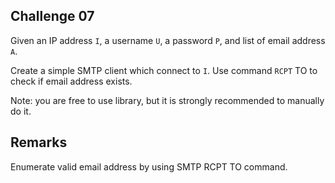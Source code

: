 ## Challenge 07

Given an IP address `I`, a username `U`, a password `P`, and list of email address `A`. 

Create a simple SMTP client which connect to `I`. Use command `RCPT` TO to check if email address exists.

Note: you are free to use library, but it is strongly recommended to manually do it.

## Remarks

Enumerate valid email address by using SMTP RCPT TO command.